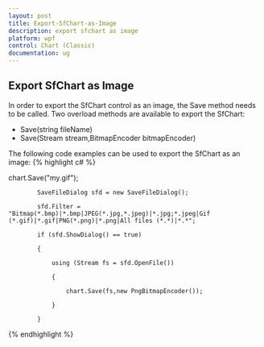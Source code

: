 ```yaml
---
layout: post
title: Export-SfChart-as-Image
description: export sfchart as image
platform: wpf
control: Chart (Classic)
documentation: ug
---
```


## Export SfChart as Image

In order to export the SfChart control as an image, the Save method needs to be called. Two overload methods are available to export the SfChart:

* Save(string fileName)
* Save(Stream stream,BitmapEncoder bitmapEncoder)



The following code examples can be used to export the SfChart as an image:
{% highlight c# %}


chart.Save("my.gif");



 

            SaveFileDialog sfd = new SaveFileDialog();

            sfd.Filter = "Bitmap(*.bmp)|*.bmp|JPEG(*.jpg,*.jpeg)|*.jpg;*.jpeg|Gif              (*.gif)|*.gif|PNG(*.png)|*.png|All files (*.*)|*.*";

            if (sfd.ShowDialog() == true)

            {

                using (Stream fs = sfd.OpenFile())

                {

                    chart.Save(fs,new PngBitmapEncoder());

                }

            }


{% endhighlight  %}
